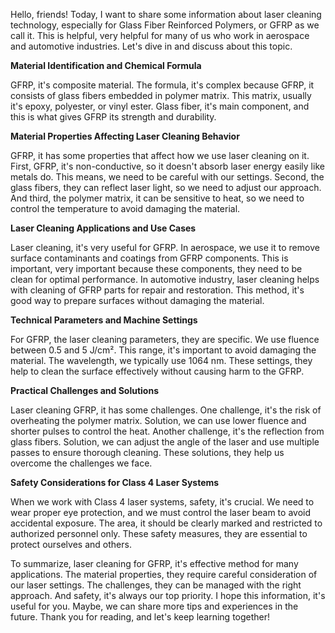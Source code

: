 Hello, friends! Today, I want to share some information about laser cleaning technology, especially for Glass Fiber Reinforced Polymers, or GFRP as we call it. This is helpful, very helpful for many of us who work in aerospace and automotive industries. Let's dive in and discuss about this topic.

**Material Identification and Chemical Formula**

GFRP, it's composite material. The formula, it's complex because GFRP, it consists of glass fibers embedded in polymer matrix. This matrix, usually it's epoxy, polyester, or vinyl ester. Glass fiber, it's main component, and this is what gives GFRP its strength and durability.

**Material Properties Affecting Laser Cleaning Behavior**

GFRP, it has some properties that affect how we use laser cleaning on it. First, GFRP, it's non-conductive, so it doesn't absorb laser energy easily like metals do. This means, we need to be careful with our settings. Second, the glass fibers, they can reflect laser light, so we need to adjust our approach. And third, the polymer matrix, it can be sensitive to heat, so we need to control the temperature to avoid damaging the material.

**Laser Cleaning Applications and Use Cases**

Laser cleaning, it's very useful for GFRP. In aerospace, we use it to remove surface contaminants and coatings from GFRP components. This is important, very important because these components, they need to be clean for optimal performance. In automotive industry, laser cleaning helps with cleaning of GFRP parts for repair and restoration. This method, it's good way to prepare surfaces without damaging the material.

**Technical Parameters and Machine Settings**

For GFRP, the laser cleaning parameters, they are specific. We use fluence between 0.5 and 5 J/cm². This range, it's important to avoid damaging the material. The wavelength, we typically use 1064 nm. These settings, they help to clean the surface effectively without causing harm to the GFRP.

**Practical Challenges and Solutions**

Laser cleaning GFRP, it has some challenges. One challenge, it's the risk of overheating the polymer matrix. Solution, we can use lower fluence and shorter pulses to control the heat. Another challenge, it's the reflection from glass fibers. Solution, we can adjust the angle of the laser and use multiple passes to ensure thorough cleaning. These solutions, they help us overcome the challenges we face.

**Safety Considerations for Class 4 Laser Systems**

When we work with Class 4 laser systems, safety, it's crucial. We need to wear proper eye protection, and we must control the laser beam to avoid accidental exposure. The area, it should be clearly marked and restricted to authorized personnel only. These safety measures, they are essential to protect ourselves and others.

To summarize, laser cleaning for GFRP, it's effective method for many applications. The material properties, they require careful consideration of our laser settings. The challenges, they can be managed with the right approach. And safety, it's always our top priority. I hope this information, it's useful for you. Maybe, we can share more tips and experiences in the future. Thank you for reading, and let's keep learning together!